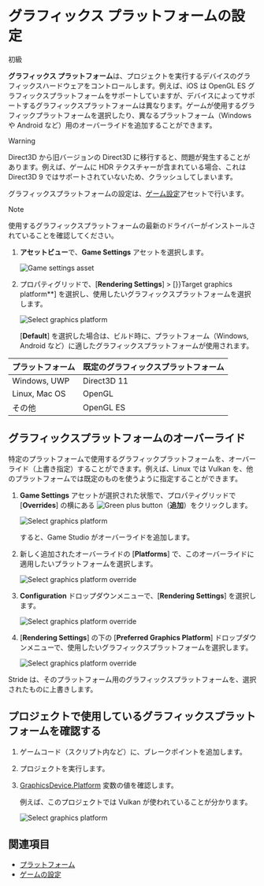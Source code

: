 # グラフィックス プラットフォームの設定
<!--
# Set the graphics platform
-->

<span class="label label-doc-level">初級</span>
<!--
<span class="label label-doc-level">Beginner</span>
-->
**グラフィックス プラットフォーム**は、プロジェクトを実行するデバイスのグラフィックスハードウェアをコントロールします。例えば、iOS は OpenGL ES グラフィックスプラットフォームをサポートしていますが、デバイスによってサポートするグラフィックスプラットフォームは異なります。ゲームが使用するグラフィックプラットフォームを選択したり、異なるプラットフォーム（Windows や Android など）用のオーバーライドを追加することができます。
<!--
The **graphics platform** controls the graphics hardware in the device you run your project on. Different devices support different graphics platforms; for example, iOS supports the OpenGL ES graphics platform. You can select which graphics platform your game uses, and add overrides for different platforms (eg Windows, Android, etc).
-->

>[!Warning]
>Direct3D から旧バージョンの Direct3D に移行すると、問題が発生することがあります。例えば、ゲームに HDR テクスチャーが含まれている場合、これは Direct3D 9 ではサポートされていないため、クラッシュしてしまいます。

<!--
>[!Warning]
>Moving from Direct3D to an earlier Direct3D version can create problems. For example, if your game contains HDR textures, it will crash, as Direct3D 9 doesn't support them.
-->

グラフィックスプラットフォームの設定は、[ゲーム設定](../game-studio/game-settings.md)アセットで行います。
<!--
You set the graphics platform in the [game settings](../game-studio/game-settings.md) asset.
-->

> [!Note]
> 使用するグラフィックスプラットフォームの最新のドライバーがインストールされていることを確認してください。

<!--
> [!Note]
> Make sure you have the latest drivers for the graphics platforms you want to use.
-->

1. **アセットビュー**で、**Game Settings** アセットを選択します。

    ![Game settings asset](media/games-settings-asset.png)

2. プロパティグリッドで、[**Rendering Settings**] > [}}Target graphics platform**] を選択し、使用したいグラフィックスプラットフォームを選択します。

    ![Select graphics platform](media/change-graphics-platform.png)

    [**Default**] を選択した場合は、ビルド時に、プラットフォーム（Windows, Android など）に適したグラフィックスプラットフォームが使用されます。

<!--
1. In the **Asset View**, select the **Game Settings** asset.

    ![Game settings asset](media/games-settings-asset.png)

2. In the Property Grid, under **Rendering Settings > Target graphics platform**, select the graphics platform you want to use.

    ![Select graphics platform](media/change-graphics-platform.png)

    If you select **Default**, Stride uses the graphics platform appropriate for your platform (eg Windows, Android) when you build.
-->

| プラットフォーム| 既定のグラフィックスプラットフォーム
|---------------|-------------
| Windows, UWP  | Direct3D 11
| Linux, Mac OS | OpenGL
| その他         | OpenGL ES

<!--
| Platform      | Default graphics platform 
|---------------|-------------
| Windows, UWP  | Direct3D11  
| Linux, Mac OS | OpenGL    
| Other         | OpenGL ES  
-->

## グラフィックスプラットフォームのオーバーライド
<!--
## Override the graphics platform
-->

特定のプラットフォームで使用するグラフィックプラットフォームを、オーバーライド（上書き指定）することができます。例えば、Linux では Vulkan を、他のプラットフォームでは既定のものを使うように指定することができます。
<!--
You can override the graphics platform Stride uses for specific platforms. For example, you can have Linux use Vulkan while other platforms use the default.
-->

1. **Game Settings** アセットが選択された状態で、プロパティグリッドで [**Overrides**] の横にある ![Green plus button](../game-studio/media/green-plus-icon.png)（**追加**）をクリックします。

    ![Select graphics platform](media/add-override.png)

    すると、Game Studio がオーバーライドを追加します。

2. 新しく追加されたオーバーライドの [**Platforms**] で、このオーバーライドに適用したいプラットフォームを選択します。

    ![Select graphics platform override](media/select-override-platform.png)

3. **Configuration** ドロップダウンメニューで、[**Rendering Settings**] を選択します。

    ![Select graphics platform override](media/select-override-configuration.png)

4. [**Rendering Settings**] の下の [**Preferred Graphics Platform**] ドロップダウンメニューで、使用したいグラフィックスプラットフォームを選択します。

    ![Select graphics platform override](media/select-override-graphics-platform.png)

<!--
1. With the **GameSettings** asset selected, in the Property Grid, under **Overrides**, click ![Green plus button](~/manual/game-studio/media/green-plus-icon.png) (**Add**).

    ![Select graphics platform](media/add-override.png)

    Game Studio adds an override.

2. In the new override, next to **Platforms**, select the platforms you want this override to apply to.

    ![Select graphics platform override](media/select-override-platform.png)

3. In the **Configuration** drop-down menu, select **Rendering Settings**.

    ![Select graphics platform override](media/select-override-configuration.png)

4. Under **Rendering Settings**, in the **Preferred Graphics Platform** drop-down menu, select the graphics platform you want to use.

    ![Select graphics platform override](media/select-override-graphics-platform.png)
-->

Stride は、そのプラットフォーム用のグラフィックスプラットフォームを、選択されたものに上書きします。
<!--
Stride overrides the graphics platform for the platforms you selected.
-->

## プロジェクトで使用しているグラフィックスプラットフォームを確認する
<!--
## Check which graphics platform your project uses
-->

1. ゲームコード（スクリプト内など）に、ブレークポイントを追加します。

2. プロジェクトを実行します。

3. [GraphicsDevice.Platform](xref:Stride.Graphics.GraphicsDevice.Platform) 変数の値を確認します。

    例えば、このプロジェクトでは Vulkan が使われていることが分かります。

    ![Select graphics platform](media/check-platform-at-runtime.png)

<!--
1. Add a break point to your game code (eg in a script).

2. Run the project. 

3. Check the value of the [GraphicsDevice.Platform](xref:Stride.Graphics.GraphicsDevice.Platform) variable.

    For example, this project is using Vulkan:

    ![Select graphics platform](media/check-platform-at-runtime.png)
-->

## 関連項目
<!--
## See also
-->

* [プラットフォーム](index.md)
* [ゲームの設定](../game-studio/game-settings.md)

<!--
* [Platforms index](index.md)
* [Game settings](../game-studio/game-settings.md)
-->
